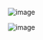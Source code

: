 ![image](https://github.com/MovieTone/AprioriAlgorithmGUI/assets/15722914/fd1ada5a-e7cf-4f4b-a07e-4c080c896889)

![image](https://github.com/MovieTone/AprioriAlgorithmGUI/assets/15722914/73a98396-a788-4f9d-9120-50393b64ae8e)
